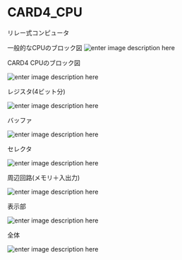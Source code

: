 
# CARD4_CPU
  
リレー式コンピュータ

一般的なCPUのブロック図
![enter image description here](https://imgur.com/3c7MyOX.jpg)
  
  
CARD4 CPUのブロック図
  
![enter image description here](https://imgur.com/FEBOjMy.jpg)
  
  
レジスタ(4ビット分)
  
![enter image description here](https://imgur.com/zHtFXes.jpg)
  
  
バッファ
  
![enter image description here](https://imgur.com/JmSPqQP.jpg)
  
  
セレクタ
  
![enter image description here](https://imgur.com/Q9V3wOw.jpg)
  
  
周辺回路(メモリ＋入出力)
  
![enter image description here](https://imgur.com/hhhFdSw.jpg)
  
  
表示部
  
![enter image description here](https://imgur.com/H4PImIJ.jpg)
  
  
全体
  
![enter image description here](https://imgur.com/d8OO1Yi.jpg)
  
  
